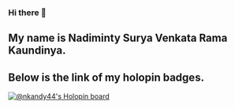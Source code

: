 ### Hi there 👋

## My name is Nadiminty Surya Venkata Rama Kaundinya.

## Below is the link of my holopin badges.

[![@nkandy44's Holopin board](https://holopin.me/nkandy44)](https://holopin.io/@nkandy44)

<!--
**Kandy44/Kandy44** is a ✨ _special_ ✨ repository because its `README.md` (this file) appears on your GitHub profile.

Here are some ideas to get you started:

- 🔭 I’m currently working on ...
- 🌱 I’m currently learning ...
- 👯 I’m looking to collaborate on ...
- 🤔 I’m looking for help with ...
- 💬 Ask me about ...
- 📫 How to reach me: ...
- 😄 Pronouns: ...
- ⚡ Fun fact: ...
-->

